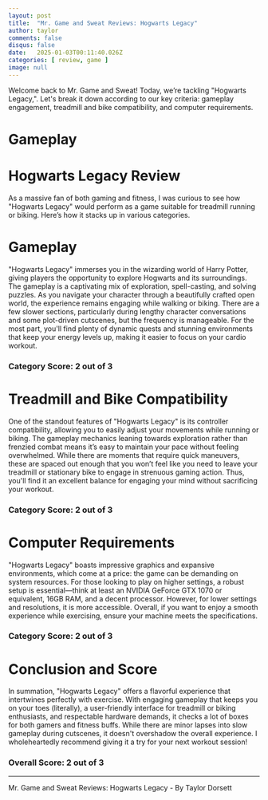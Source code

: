 ```yaml
---
layout: post
title:  "Mr. Game and Sweat Reviews: Hogwarts Legacy"
author: taylor
comments: false
disqus: false
date:   2025-01-03T00:11:40.026Z
categories: [ review, game ]
image: null
---
```


Welcome back to Mr. Game and Sweat! Today, we’re tackling "Hogwarts Legacy,". Let's break it down according to our key criteria: gameplay engagement, treadmill and bike compatibility, and computer requirements.

# Gameplay

# Hogwarts Legacy Review

As a massive fan of both gaming and fitness, I was curious to see how "Hogwarts Legacy" would perform as a game suitable for treadmill running or biking. Here’s how it stacks up in various categories.

# Gameplay

"Hogwarts Legacy" immerses you in the wizarding world of Harry Potter, giving players the opportunity to explore Hogwarts and its surroundings. The gameplay is a captivating mix of exploration, spell-casting, and solving puzzles. As you navigate your character through a beautifully crafted open world, the experience remains engaging while walking or biking. There are a few slower sections, particularly during lengthy character conversations and some plot-driven cutscenes, but the frequency is manageable. For the most part, you'll find plenty of dynamic quests and stunning environments that keep your energy levels up, making it easier to focus on your cardio workout.

### Category Score: 2 out of 3

# Treadmill and Bike Compatibility

One of the standout features of "Hogwarts Legacy" is its controller compatibility, allowing you to easily adjust your movements while running or biking. The gameplay mechanics leaning towards exploration rather than frenzied combat means it’s easy to maintain your pace without feeling overwhelmed. While there are moments that require quick maneuvers, these are spaced out enough that you won’t feel like you need to leave your treadmill or stationary bike to engage in strenuous gaming action. Thus, you'll find it an excellent balance for engaging your mind without sacrificing your workout.

### Category Score: 2 out of 3

# Computer Requirements

"Hogwarts Legacy" boasts impressive graphics and expansive environments, which come at a price: the game can be demanding on system resources. For those looking to play on higher settings, a robust setup is essential—think at least an NVIDIA GeForce GTX 1070 or equivalent, 16GB RAM, and a decent processor. However, for lower settings and resolutions, it is more accessible. Overall, if you want to enjoy a smooth experience while exercising, ensure your machine meets the specifications.

### Category Score: 2 out of 3

# Conclusion and Score

In summation, "Hogwarts Legacy" offers a flavorful experience that intertwines perfectly with exercise. With engaging gameplay that keeps you on your toes (literally), a user-friendly interface for treadmill or biking enthusiasts, and respectable hardware demands, it checks a lot of boxes for both gamers and fitness buffs. While there are minor lapses into slow gameplay during cutscenes, it doesn't overshadow the overall experience. I wholeheartedly recommend giving it a try for your next workout session!

### Overall Score: 2 out of 3

---

Mr. Game and Sweat Reviews: Hogwarts Legacy - By Taylor Dorsett

